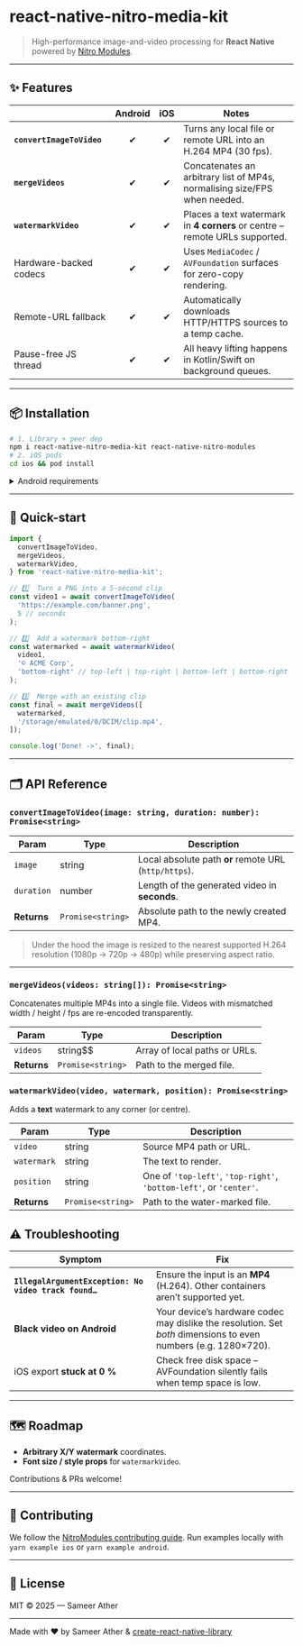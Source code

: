 # react-native-nitro-media-kit

> High-performance image-and-video processing for **React Native** powered by [Nitro Modules](https://nitro.margelo.com/).

---

## ✨ Features

|                           | Android | iOS | Notes                                                                       |
| ------------------------- | :-----: | :-: | --------------------------------------------------------------------------- |
| **`convertImageToVideo`** |   ✔︎   | ✔︎ | Turns any local file or remote URL into an H.264 MP4 (30 fps).              |
| **`mergeVideos`**         |   ✔︎   | ✔︎ | Concatenates an arbitrary list of MP4s, normalising size/FPS when needed.   |
| **`watermarkVideo`**      |   ✔︎   | ✔︎ | Places a text watermark in **4 corners** or centre – remote URLs supported. |
| Hardware-backed codecs    |   ✔︎   | ✔︎ | Uses `MediaCodec` / `AVFoundation` surfaces for zero-copy rendering.        |
| Remote-URL fallback       |   ✔︎   | ✔︎ | Automatically downloads HTTP/HTTPS sources to a temp cache.                 |
| Pause-free JS thread      |   ✔︎   | ✔︎ | All heavy lifting happens in Kotlin/Swift on background queues.             |

---

## 📦 Installation

```sh
# 1. Library + peer dep
npm i react-native-nitro-media-kit react-native-nitro-modules
# 2. iOS pods
cd ios && pod install
```

<details>
<summary>Android requirements</summary>

- **minSdkVersion 23+**
  (`android/app/build.gradle`)
- The library already declares `compileSdk`/`targetSdk` via NitroModules’ BOM; no extra setup.

</details>

---

## 🏁 Quick-start

```ts
import {
  convertImageToVideo,
  mergeVideos,
  watermarkVideo,
} from 'react-native-nitro-media-kit';

// 1️⃣  Turn a PNG into a 5-second clip
const video1 = await convertImageToVideo(
  'https://example.com/banner.png',
  5 // seconds
);

// 2️⃣  Add a watermark bottom-right
const watermarked = await watermarkVideo(
  video1,
  '© ACME Corp',
  'bottom-right' // top-left | top-right | bottom-left | bottom-right | center
);

// 3️⃣  Merge with an existing clip
const final = await mergeVideos([
  watermarked,
  '/storage/emulated/0/DCIM/clip.mp4',
]);

console.log('Done! ->', final);
```

---

## 🗂️ API Reference

### `convertImageToVideo(image: string, duration: number): Promise<string>`

| Param       | Type              | Description                                           |
| ----------- | ----------------- | ----------------------------------------------------- |
| `image`     | string            | Local absolute path **or** remote URL (`http/https`). |
| `duration`  | number            | Length of the generated video in **seconds**.         |
| **Returns** | `Promise<string>` | Absolute path to the newly created MP4.               |

> Under the hood the image is resized to the nearest supported H.264 resolution
> (1080p → 720p → 480p) while preserving aspect ratio.

---

### `mergeVideos(videos: string[]): Promise<string>`

Concatenates multiple MP4s into a single file.
Videos with mismatched width / height / fps are re-encoded transparently.

| Param       | Type              | Description                   |
| ----------- | ----------------- | ----------------------------- |
| `videos`    | string$$          | Array of local paths or URLs. |
| **Returns** | `Promise<string>` | Path to the merged file.      |

### `watermarkVideo(video, watermark, position): Promise<string>`

Adds a **text** watermark to any corner (or centre).

| Param       | Type              | Description                                                         |
| ----------- | ----------------- | ------------------------------------------------------------------- |
| `video`     | string            | Source MP4 path or URL.                                             |
| `watermark` | string            | The text to render.                                                 |
| `position`  | string            | One of `'top-left'`, `'top-right'`, `'bottom-left'`, or `'center'`. |
| **Returns** | `Promise<string>` | Path to the water-marked file.                                      |

## ⚠️ Troubleshooting

| Symptom                                               | Fix                                                                                                             |
| ----------------------------------------------------- | --------------------------------------------------------------------------------------------------------------- |
| **`IllegalArgumentException: No video track found…`** | Ensure the input is an **MP4** (H.264). Other containers aren’t supported yet.                                  |
| **Black video on Android**                            | Your device’s hardware codec may dislike the resolution. Set _both_ dimensions to even numbers (e.g. 1280×720). |
| iOS export **stuck at 0 %**                           | Check free disk space – AVFoundation silently fails when temp space is low.                                     |

---

## 🗺️ Roadmap

- **Arbitrary X/Y watermark** coordinates.
- **Font size / style props** for `watermarkVideo`.

Contributions & PRs welcome!

---

## 🤝 Contributing

We follow the [NitroModules contributing guide](CONTRIBUTING.md).
Run examples locally with `yarn example ios` or `yarn example android`.

---

## 📄 License

MIT © 2025 — Sameer Ather

---

Made with ❤️ by Sameer Ather & [create-react-native-library](https://github.com/callstack/react-native-builder-bob)
